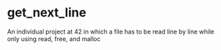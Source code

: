 # get_next_line
An individual project at 42 in which a file has to be read line by line while only using read, free, and malloc
